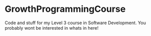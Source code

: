 # GrowthProgrammingCourse
Code and stuff for my Level 3 course in Software Development.  You probably wont be interested in whats in here!
